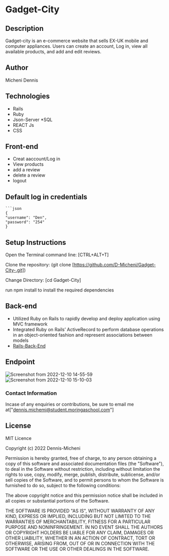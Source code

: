 # Gadget-City 
## Description
Gadget-city is an e-commerce website that sells EX-UK mobile and computer appliances. Users can create an account, Log in, view all available products, and add and edit reviews.
## Author 
Micheni Dennis
## Technologies
* Rails
* Ruby
* Json-Server
*SQL
* REACT Js
* CSS

## Front-end
- Creat aaccount/Log in
- View products
- add a review
- delete a review
- logout 

## Default log in credentials
    ```json
    {
    "username": "Den",
    "password": "254"
    }
    
## Setup Instructions
Open the Terminal command line: [CTRL+ALT+T]

Clone the repository: (git clone [https://github.com/D-Micheni/Gadget-City-.git])

Change Directory: [cd Gadget-City]

run npm install to install the required dependencies

## Back-end
- Utilized Ruby on Rails to rapidly develop and deploy application using MVC framework
- Integrated Ruby on Rails’ ActiveRecord to perform database operations in an object-oriented fashion and represent associations between models
- [Rails-Back-End](https://gadgets-production.up.railway.app/) 


## Endpoint
![Screenshot from 2022-12-10 14-55-59](https://user-images.githubusercontent.com/108609340/206854405-c48a7bac-874d-4e0d-bd04-d2c7458d08f4.png)
![Screenshot from 2022-12-10 15-10-03](https://user-images.githubusercontent.com/108609340/206854449-14844c5f-3ab6-4325-9856-5d07c494bc1d.png)


### Contact Information
Incase of any enquiries or contributions, be sure to email me at["dennis.michemi@student.moringaschool.com"]

## License

MIT Licence

Copyright (c) 2022 Dennis-Micheni

Permission is hereby granted, free of charge, to any person obtaining a copy of this software and associated documentation files (the "Software"), to deal in the Software without restriction, including without limitation the rights to use, copy, modify, merge, publish, distribute, sublicense, and/or sell copies of the Software, and to permit persons to whom the Software is furnished to do so, subject to the following conditions:

The above copyright notice and this permission notice shall be included in all copies or substantial portions of the Software.

THE SOFTWARE IS PROVIDED "AS IS", WITHOUT WARRANTY OF ANY KIND, EXPRESS OR IMPLIED, INCLUDING BUT NOT LIMITED TO THE WARRANTIES OF MERCHANTABILITY, FITNESS FOR A PARTICULAR PURPOSE AND NONINFRINGEMENT. IN NO EVENT SHALL THE AUTHORS OR COPYRIGHT HOLDERS BE LIABLE FOR ANY CLAIM, DAMAGES OR OTHER LIABILITY, WHETHER IN AN ACTION OF CONTRACT, TORT OR OTHERWISE, ARISING FROM, OUT OF OR IN CONNECTION WITH THE SOFTWARE OR THE USE OR OTHER DEALINGS IN THE SOFTWARE.
